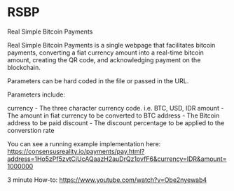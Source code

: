 # RSBP
Real Simple Bitcoin Payments

Real Simple Bitcoin Payments is a single webpage that facilitates bitcoin payments, converting a fiat currency amount into a real-time bitcoin amount, creating the QR code, and acknowledging payment on the blockchain. 

Parameters can be hard coded in the file or passed in the URL. 

Parameters include:

currency - The three character currency code. i.e. BTC, USD, IDR
amount - The amount in fiat currency to be converted to BTC
address - The Bitcoin address to be paid
discount - The discount percentage to be applied to the converstion rate

You can see a running example implementation here: https://consensusreality.io/payments/pay.html?address=1Ho5zPf5zvtCiUcAQaazH2auDrQz1ovfF6&currency=IDR&amount=1000000

3 minute How-to:
https://www.youtube.com/watch?v=Obe2nyewab4
